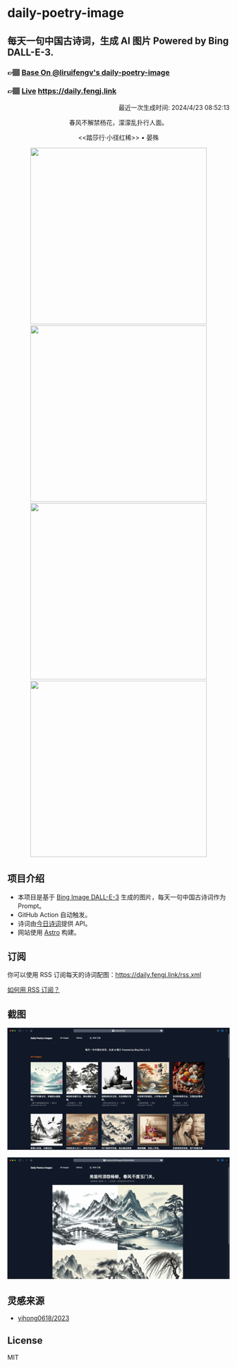
# daily-poetry-image

## 每天一句中国古诗词，生成 AI 图片 Powered by Bing DALL-E-3.

### 👉🏽 [Base On @liruifengv's daily-poetry-image](https://github.com/liruifengv/daily-poetry-image)

### 👉🏽 [Live](https://daily.fengj.link) https://daily.fengj.link

<p align="right">
  最近一次生成时间: 2024/4/23 08:52:13
</p>
<p align="center">
春风不解禁杨花，濛濛乱扑行人面。
</p>
<p align="center">
<<踏莎行·小径红稀>> • 晏殊
</p>
<p align="center">
<img src="https://tse3.mm.bing.net/th/id/OIG2.jYv.a_B5853tUVo2AT2D" height="400" width="400" />
<img src="https://tse1.mm.bing.net/th/id/OIG2.vUh.9MvgdCw9MzkyGU23" height="400" width="400" />
<img src="https://tse1.mm.bing.net/th/id/OIG2.SdTBQuCrwf9opqqhhAVa" height="400" width="400" />
<img src="https://tse1.mm.bing.net/th/id/OIG2.bK2HHPAPhV6b9ZVrGyU1" height="400" width="400" />
</p>

## 项目介绍

-   本项目是基于 [Bing Image DALL-E-3](https://www.bing.com/images/create) 生成的图片，每天一句中国古诗词作为 Prompt。
-   GitHub Action 自动触发。
-   诗词由[今日诗词](https://www.jinrishici.com/)提供 API。
-   网站使用 [Astro](https://astro.build) 构建。

## 订阅

你可以使用 RSS 订阅每天的诗词配图：https://daily.fengj.link/rss.xml

[如何用 RSS 订阅？](https://zhuanlan.zhihu.com/p/55026716)

## 截图

![图片列表](./screenshots/Snipaste_2023-12-28_21-00-26.png)

![图片详情](./screenshots/Snipaste_2023-12-28_21-00-53.png)

## 灵感来源

-   [yihong0618/2023](https://github.com/yihong0618/2023)

## License

MIT
